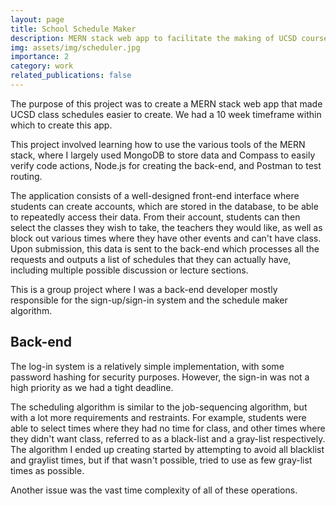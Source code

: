 ```yaml
---
layout: page
title: School Schedule Maker
description: MERN stack web app to facilitate the making of UCSD course schedules
img: assets/img/scheduler.jpg
importance: 2
category: work
related_publications: false
---
```


The purpose of this project was to create a MERN stack web app that made UCSD class schedules easier to create. We had a 10 week timeframe within which to create this app. 

This project involved learning how to use the various tools of the MERN stack, where I largely used MongoDB to store data and Compass to easily verify code actions, Node.js for creating the back-end, and Postman to test routing. 

The application consists of a well-designed front-end interface where students can create accounts, which are stored in the database, to be able to repeatedly access their data. From their account, students can then select the classes they wish to take, the teachers they would like, as well as block out various times where they have other events and can't have class. Upon submission, this data is sent to the back-end which processes all the requests and outputs a list of schedules that they can actually have, including multiple possible discussion or lecture sections. 

This is a group project where I was a back-end developer mostly responsible for the sign-up/sign-in system and the schedule maker algorithm. 

## Back-end
The log-in system is a relatively simple implementation, with some password hashing for security purposes. However, the sign-in was not a high priority as we had a tight deadline. 

The scheduling algorithm is similar to the job-sequencing algorithm, but with a lot more requirements and restraints. For example, students were able to select times where they had no time for class, and other times where they didn't want class, referred to as a black-list and a gray-list respectively. The algorithm I ended up creating started by attempting to avoid all blacklist and graylist times, but if that wasn't possible, tried to use as few gray-list times as possible. 

Another issue was the vast time complexity of all of these operations. 


